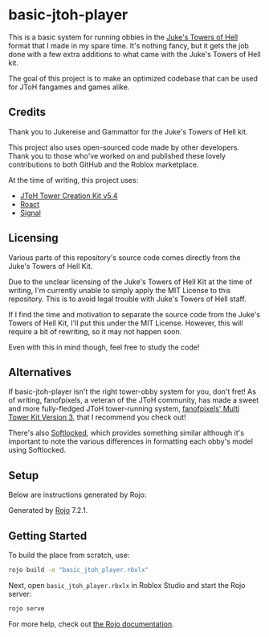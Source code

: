 # basic-jtoh-player
This is a basic system for running obbies in the [Juke's Towers of Hell](https://www.roblox.com/games/8562822414/Jukes-Towers-of-Hell) format that I made in my spare time.
It's nothing fancy, but it gets the job done with a few extra additions to what came with the Juke's Towers of Hell kit.

The goal of this project is to make an optimized codebase that can be used for JToH fangames and games alike.

## Credits
Thank you to Jukereise and Gammattor for the Juke's Towers of Hell kit.

This project also uses open-sourced code made by other developers. Thank you to those who've worked on and published these lovely contributions to both GitHub and the Roblox marketplace.

At the time of writing, this project uses:
- [JToH Tower Creation Kit v5.4](https://www.roblox.com/library/5732647165/JToH-Tower-Creation-Kit-v5-4)
- [Roact](https://www.github.com/roblox/roact)
- [Signal](https://github.com/Quenty/NevermoreEngine/blob/9f9f8e3f0d50f73392271011aa3a37f137ae03fb/src/signal/src/Shared/Signal.lua)

## Licensing
Various parts of this repository's source code comes directly from the Juke's Towers of Hell Kit.

Due to the unclear licensing of the Juke's Towers of Hell Kit at the time of writing, I'm currently unable to simply apply the MIT License to this repository. This is to avoid legal trouble with Juke's Towers of Hell staff.

If I find the time and motivation to separate the source code from the Juke's Towers of Hell Kit, I'll put this under the MIT License. However, this will require a bit of rewriting, so it may not happen soon.

Even with this in mind though, feel free to study the code!

## Alternatives
If basic-jtoh-player isn't the right tower-obby system for you, don't fret! As of writing, fanofpixels, a veteran of the JToH community, has made a sweet and more fully-fledged JToH tower-running system, [fanofpixels' Multi Tower Kit Version 3](https://www.roblox.com/games/6288980926/fanofpixels-Multi-Tower-Kit-V3-Template-Place), that I recommend you check out!

There's also [Softlocked](https://www.github.com/uthedev/softlocked), which provides something similar although it's important to note the various differences in formatting each obby's model using Softlocked.

## Setup
Below are instructions generated by Rojo:

Generated by [Rojo](https://github.com/rojo-rbx/rojo) 7.2.1.

## Getting Started
To build the place from scratch, use:

```bash
rojo build -o "basic_jtoh_player.rbxlx"
```

Next, open `basic_jtoh_player.rbxlx` in Roblox Studio and start the Rojo server:

```bash
rojo serve
```

For more help, check out [the Rojo documentation](https://rojo.space/docs).
